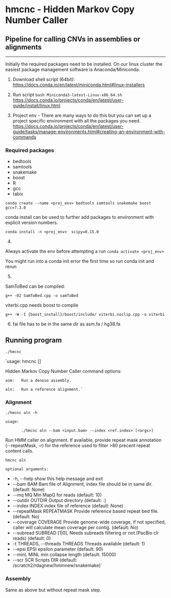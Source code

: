 # hmcnc - Hidden Markov Copy Number Caller 
## Pipeline for calling CNVs in assemblies or alignments

---
 
Initially the required packages need to be installed.
On our linux cluster the easiest package management software is Anaconda/Miniconda. 

1. Download shell script (64bit):
https://docs.conda.io/en/latest/miniconda.html#linux-installers

2. Run script
`bash Miniconda3-latest-Linux-x86_64.sh`
https://docs.conda.io/projects/conda/en/latest/user-guide/install/linux.html


3. Project env - There are many ways to do this but you can set up a project specific environment with all the packages you need.
https://docs.conda.io/projects/conda/en/latest/user-guide/tasks/manage-environments.html#creating-an-environment-with-commands

### Required packages
- bedtools
- samtools
- snakemake
- boost
- R 
- gcc
- tabix

`conda create --name <proj_env> bedtools samtools snakemake boost gcc=7.3.0`

conda install can be used to further add packages to <proj> environment with explicit version numbers.
 
`conda install -n <proj_env>  scipy=0.15.0`

4.

Always activate the env before attempting a run
`conda activate <proj_env>`

You might run into a conda init error the first time so run conda init and rerun


5.
SamToBed can be compiled: 

`g++ -02 SamToBed.cpp -o samToBed`

viterbi.cpp needs boost to compile

`g++ -W -I {boost_install}/boost/include/ viterbi.noclip.cpp -o viterbi`

6. fai file has to be in the same dir as asm.fa / hg38.fa

## Running program

`./hmcnc`

`usage: hmcnc <command> [<args>]

Hidden Markov Copy Number Caller command options:

	asm:   Run a denovo assembly.
	
	aln:   Run a reference alignment.`
	
### Alignment

`./hmcnc aln -h`

`usage:`

`    	./hmcnc aln --bam <input.bam> --index <ref.index> [<args>]`

Run HMM caller on alignment. If available, provide repeat mask annotation (--repeatMask, -r) for the reference used to filter >80 precent repeat content calls.

`hmcnc aln`

`optional arguments:`
-  -h, --help            show this help message and exit
-  --bam BAM             Bam file of Alignment, index file should be in same dir. (default: None)
-  --mq MQ               Min MapQ for reads (default: 10)
-  --outdir OUTDIR       Output directory (default: .)
-  --index INDEX         index file of reference (default: None)
-  --repeatMask REPEATMASK     Provide reference based repeat bed file. (default: No)
-  --coverage COVERAGE   Provide genome-wide coverage, if not specified, caller will calculate mean coverage per contig. (default: No)
-  --subread SUBREAD     [1|0], Needs subreads filtering or not.(PacBio clr reads) (default: 0)
-  -t THREADS, --threads THREADS      Threads available (default: 1)
-  --epsi EPSI           epsilon parameter (default: 90)
-  --minL MINL           min collapse length (default: 15000)
-  --scr SCR             Scripts DIR (default: /scratch2/rdagnew/hmmnew/snakemake)`
  

### Assembly 

Same as above but without repeat mask step.

